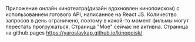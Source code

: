 Приложение онлайн кинотеатра(дизайн вдохновлен кинопоиском) с использованием готового API, написанное на React JS. Количество запросов в день ограничено, поэтому в какой-то момент фильмы могут перестать прогружаться. Страница "Мое" сейчас не активна.
Страница на github.pages https://yaroslavkap.github.io/kinopoisk/
